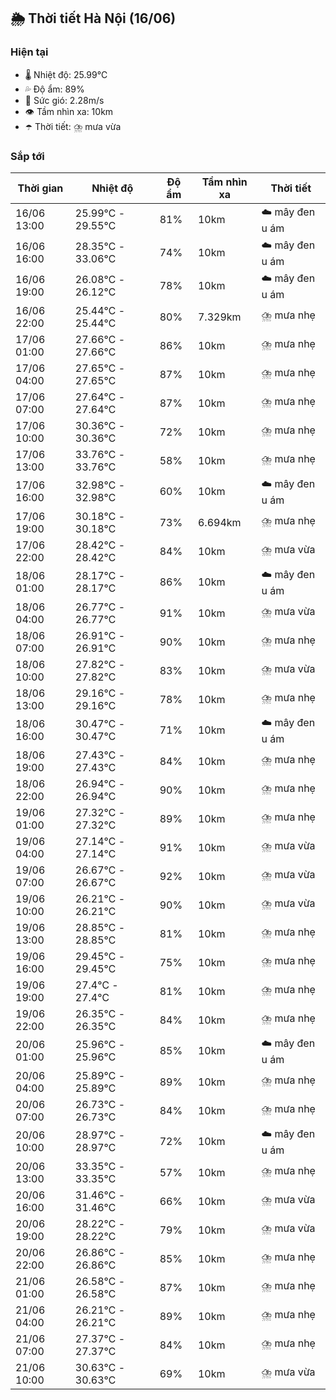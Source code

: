 ## 🌦️ Thời tiết Hà Nội (16/06)

### Hiện tại

- 🌡️ Nhiệt độ: 25.99℃
- 💦 Độ ẩm: 89%
- 💨 Sức gió: 2.28m/s
- 👁️ Tầm nhìn xa: 10km
- ☂️ Thời tiết: ⛈️ mưa vừa

### Sắp tới

| Thời gian | Nhiệt độ | Độ ẩm | Tầm nhìn xa | Thời tiết |
| --- | --- | --- | --- | --- |
| 16/06 13:00 | 25.99℃ - 29.55℃ | 81% | 10km | ☁️ mây đen u ám |
| 16/06 16:00 | 28.35℃ - 33.06℃ | 74% | 10km | ☁️ mây đen u ám |
| 16/06 19:00 | 26.08℃ - 26.12℃ | 78% | 10km | ☁️ mây đen u ám |
| 16/06 22:00 | 25.44℃ - 25.44℃ | 80% | 7.329km | ⛈️ mưa nhẹ |
| 17/06 01:00 | 27.66℃ - 27.66℃ | 86% | 10km | ⛈️ mưa nhẹ |
| 17/06 04:00 | 27.65℃ - 27.65℃ | 87% | 10km | ⛈️ mưa nhẹ |
| 17/06 07:00 | 27.64℃ - 27.64℃ | 87% | 10km | ⛈️ mưa nhẹ |
| 17/06 10:00 | 30.36℃ - 30.36℃ | 72% | 10km | ⛈️ mưa nhẹ |
| 17/06 13:00 | 33.76℃ - 33.76℃ | 58% | 10km | ⛈️ mưa nhẹ |
| 17/06 16:00 | 32.98℃ - 32.98℃ | 60% | 10km | ☁️ mây đen u ám |
| 17/06 19:00 | 30.18℃ - 30.18℃ | 73% | 6.694km | ⛈️ mưa nhẹ |
| 17/06 22:00 | 28.42℃ - 28.42℃ | 84% | 10km | ⛈️ mưa vừa |
| 18/06 01:00 | 28.17℃ - 28.17℃ | 86% | 10km | ☁️ mây đen u ám |
| 18/06 04:00 | 26.77℃ - 26.77℃ | 91% | 10km | ⛈️ mưa vừa |
| 18/06 07:00 | 26.91℃ - 26.91℃ | 90% | 10km | ⛈️ mưa nhẹ |
| 18/06 10:00 | 27.82℃ - 27.82℃ | 83% | 10km | ⛈️ mưa vừa |
| 18/06 13:00 | 29.16℃ - 29.16℃ | 78% | 10km | ⛈️ mưa nhẹ |
| 18/06 16:00 | 30.47℃ - 30.47℃ | 71% | 10km | ☁️ mây đen u ám |
| 18/06 19:00 | 27.43℃ - 27.43℃ | 84% | 10km | ⛈️ mưa nhẹ |
| 18/06 22:00 | 26.94℃ - 26.94℃ | 90% | 10km | ⛈️ mưa nhẹ |
| 19/06 01:00 | 27.32℃ - 27.32℃ | 89% | 10km | ⛈️ mưa nhẹ |
| 19/06 04:00 | 27.14℃ - 27.14℃ | 91% | 10km | ⛈️ mưa vừa |
| 19/06 07:00 | 26.67℃ - 26.67℃ | 92% | 10km | ⛈️ mưa vừa |
| 19/06 10:00 | 26.21℃ - 26.21℃ | 90% | 10km | ⛈️ mưa vừa |
| 19/06 13:00 | 28.85℃ - 28.85℃ | 81% | 10km | ⛈️ mưa nhẹ |
| 19/06 16:00 | 29.45℃ - 29.45℃ | 75% | 10km | ⛈️ mưa nhẹ |
| 19/06 19:00 | 27.4℃ - 27.4℃ | 81% | 10km | ⛈️ mưa nhẹ |
| 19/06 22:00 | 26.35℃ - 26.35℃ | 84% | 10km | ⛈️ mưa nhẹ |
| 20/06 01:00 | 25.96℃ - 25.96℃ | 85% | 10km | ☁️ mây đen u ám |
| 20/06 04:00 | 25.89℃ - 25.89℃ | 89% | 10km | ⛈️ mưa nhẹ |
| 20/06 07:00 | 26.73℃ - 26.73℃ | 84% | 10km | ⛈️ mưa nhẹ |
| 20/06 10:00 | 28.97℃ - 28.97℃ | 72% | 10km | ☁️ mây đen u ám |
| 20/06 13:00 | 33.35℃ - 33.35℃ | 57% | 10km | ⛈️ mưa nhẹ |
| 20/06 16:00 | 31.46℃ - 31.46℃ | 66% | 10km | ⛈️ mưa vừa |
| 20/06 19:00 | 28.22℃ - 28.22℃ | 79% | 10km | ⛈️ mưa vừa |
| 20/06 22:00 | 26.86℃ - 26.86℃ | 85% | 10km | ⛈️ mưa nhẹ |
| 21/06 01:00 | 26.58℃ - 26.58℃ | 87% | 10km | ⛈️ mưa nhẹ |
| 21/06 04:00 | 26.21℃ - 26.21℃ | 89% | 10km | ⛈️ mưa nhẹ |
| 21/06 07:00 | 27.37℃ - 27.37℃ | 84% | 10km | ⛈️ mưa nhẹ |
| 21/06 10:00 | 30.63℃ - 30.63℃ | 69% | 10km | ⛈️ mưa vừa |
